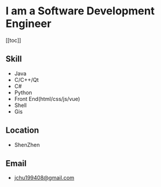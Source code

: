 # I am a Software Development Engineer

[[toc]]

## Skill

* Java
* C/C++/Qt
* C#
* Python
* Front End(html/css/js/vue)
* Shell
* Gis

## Location

* ShenZhen

## Email

* jchu199408@gmail.com

